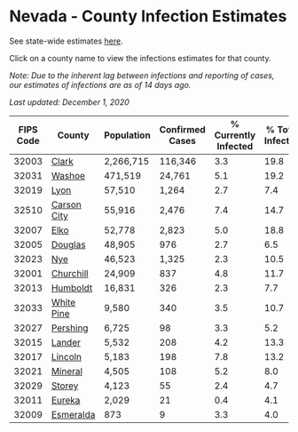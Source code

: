 # Nevada - County Infection Estimates

See state-wide estimates [here](/infections/us-nv).

Click on a county name to view the infections estimates for that county.

*Note: Due to the inherent lag between infections and reporting of cases, our estimates of infections are as of 14 days ago.*

*Last updated: December 1, 2020*

|   FIPS Code |                     County |   Population |   Confirmed Cases |   % Currently Infected |   % Total Infected |
|-------------|----------------------------|--------------|-------------------|------------------------|--------------------|
|       32003 |             [Clark](clark) |    2,266,715 |           116,346 |                    3.3 |               19.8 |
|       32031 |           [Washoe](washoe) |      471,519 |            24,761 |                    5.1 |               19.2 |
|       32019 |               [Lyon](lyon) |       57,510 |             1,264 |                    2.7 |                7.4 |
|       32510 | [Carson City](carson-city) |       55,916 |             2,476 |                    7.4 |               14.7 |
|       32007 |               [Elko](elko) |       52,778 |             2,823 |                    5.0 |               18.8 |
|       32005 |         [Douglas](douglas) |       48,905 |               976 |                    2.7 |                6.5 |
|       32023 |                 [Nye](nye) |       46,523 |             1,325 |                    2.3 |               10.5 |
|       32001 |     [Churchill](churchill) |       24,909 |               837 |                    4.8 |               11.7 |
|       32013 |       [Humboldt](humboldt) |       16,831 |               326 |                    2.3 |                7.7 |
|       32033 |   [White Pine](white-pine) |        9,580 |               340 |                    3.5 |               10.7 |
|       32027 |       [Pershing](pershing) |        6,725 |                98 |                    3.3 |                5.2 |
|       32015 |           [Lander](lander) |        5,532 |               208 |                    4.2 |               13.3 |
|       32017 |         [Lincoln](lincoln) |        5,183 |               198 |                    7.8 |               13.2 |
|       32021 |         [Mineral](mineral) |        4,505 |               108 |                    5.2 |                8.0 |
|       32029 |           [Storey](storey) |        4,123 |                55 |                    2.4 |                4.7 |
|       32011 |           [Eureka](eureka) |        2,029 |                21 |                    0.4 |                4.1 |
|       32009 |     [Esmeralda](esmeralda) |          873 |                 9 |                    3.3 |                4.0 |